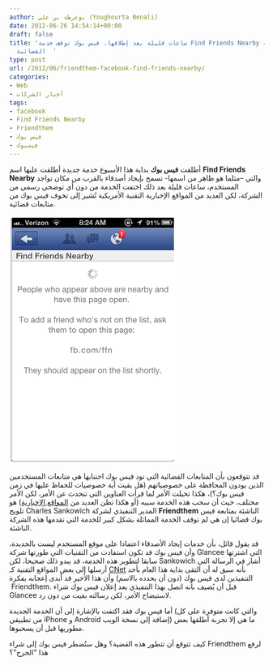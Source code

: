 ```yaml
---
author: يوغرطة بن علي (Youghourta Benali)
date: 2012-06-26 14:54:14+00:00
draft: false
title: 'ساعات قليلة بعد إطلاقها، فيس بوك توقف خدمة Find Friends Nearby تجنبا للمتابعة
  القضائية  '
type: post
url: /2012/06/friendthem-facebook-find-friends-nearby/
categories:
- Web
- أخبار الشركات
tags:
- facebook
- Find Friends Nearby
- Friendthem
- فيس بوك
- فيسبوك
---
```


أطلقت **فيس بوك** بداية هذا الأسبوع خدمة جديدة أطلقت عليها اسم **Find Friends Nearby** والتي –مثلما هو ظاهر من اسمها- تسمح بإيجاد أصدقاء بالقرب من مكان تواجد المستخدم، ساعات قليلة بعد ذلك اختفت الخدمة من دون أي توضحي رسمي من الشركة، لكن العديد من المواقع الإخبارية التقنية الأمريكية تُشير إلى تخوف فيس بوك من متابعات قضائية.




[![](Facebook-Find-Friends-Nearby.png)
](Facebook-Find-Friends-Nearby.png)




قد تتوقعون بأن المتابعات القضائية التي تود فيس بوك اجتنابها هي متابعات المستخدمين الذين يودون المحافظة على خصوصياتهم (هل بقيت أية خصوصيات للحفاظ عليها في زمن فيس بوك؟)، هكذا تخيلت الأمر لما قرأت العناوين التي تتحدث عن الأمر، لكن الأمر مختلف، حيث أن سحب هذه الخدمة سببه (أو هكذا تظن العديد من [المواقع الإخبارية](http://allfacebook.com/find-friends-nearby_b92794)) هو تلويح Charles Sankowich المدير التنفيذي لشركة **Friendthem** الناشئة بمتابعة فيس بوك قضائيا إن هي لم توقف الخدمة المماثلة بشكل كبير للخدمة التي تقدمها هذه الشركة الناشئة.




قد يقول قائل، بأن خدمات إيجاد الأصدقاء اعتمادا على موقع المستخدم ليست بالجديدة، وأن فيس بوك قد تكون استفادت من التقنيات التي طورتها شركة Glancee التي اشترتها سابقا لتطوير هذه الخدمة، قد يبدو ذلك صحيحا، لكن Sankowich أشار في الرسالة التي أرسلها إلى بعض المواقع التقنية كـ [CNet](http://news.cnet.com/8301-13578_3-57459878-38/with-friend-finders-like-these-facebook-may-find-itself-sued/) بأنه سبق له أن التقى بداية هذا العام بأحد التنفيذين لدى فيس بوك (دون أن يحدده بالاسم) وأن هذا الأخير قد أبدى إعجابه بفكرة  Friendthem. قبل أن يُضيف بأنه اتصل بهذا التنفيذي بعد إعلان فيس بوك شراء Glancee لاستيضاح الأمر، لكن رسالته بقيت من دون رد.




أما فيس بوك فقد اكتفت بالإشارة إلى أن الخدمة الجديدة (والتي كانت متوفرة على كل من تطبيقي iPhone و Android إضافة إلى نسخة الويب) ما هي إلا تجربة أطلقها بعض مطوريها قبل أن يسحبوها.




كيف تتوقع أن تتطور هذه القضية؟ وهل ستُضطر فيس بوك إلى شراء Friendthem لرفع هذا "الحرج"؟
